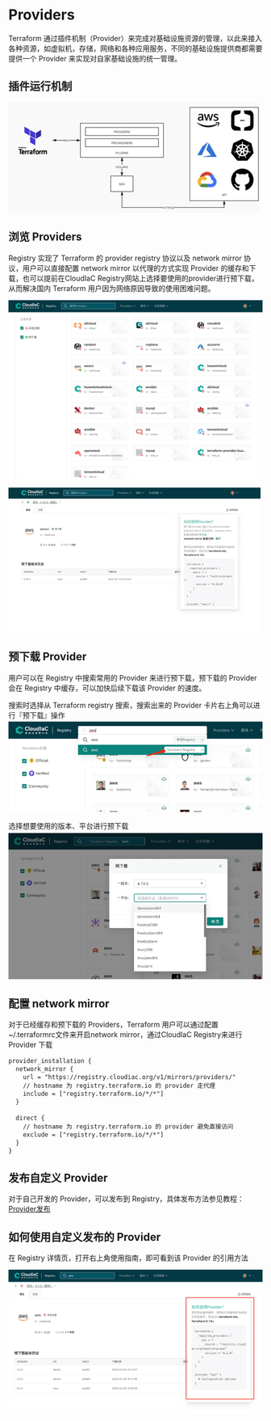 # Providers

Terraform 通过插件机制（Provider）来完成对基础设施资源的管理，以此来接入各种资源，如虚拟机，存储，网络和各种应用服务，不同的基础设施提供商都需要提供一个 Provider 来实现对自家基础设施的统一管理。

## 插件运行机制

![img.png](../images/provider.png)

## 浏览 Providers
Registry 实现了 Terraform 的 provider registry 协议以及 network mirror 协议，用户可以直接配置 network mirror 以代理的方式实现 Provider 的缓存和下载，也可以提前在CloudIaC Registry网站上选择要使用的provider进行预下载，从而解决国内 Terraform 用户因为网络原因导致的使用困难问题。

![img.png](../images/provider01.png)

![img.png](../images/provider02.png)

## 预下载 Provider
用户可以在 Registry 中搜索常用的 Provider 来进行预下载，预下载的 Provider 会在 Registry 中缓存，可以加快后续下载该 Provider 的速度。

搜索时选择从 Terraform registry 搜索，搜索出来的 Provider 卡片右上角可以进行『预下载』操作
![img.png](../images/provider-predown.png)

选择想要使用的版本、平台进行预下载
![img.png](../images/provider-predown02.png)

## 配置 network mirror
对于已经缓存和预下载的 Providers，Terraform 用户可以通过配置~/.terraformrc文件来开启network mirror，通过CloudIaC Registry来进行 Provider 下载

```hcl
provider_installation {
  network_mirror {
    url = "https://registry.cloudiac.org/v1/mirrors/providers/"
    // hostname 为 registry.terraform.io 的 provider 走代理
    include = ["registry.terraform.io/*/*"]
  }

  direct {
    // hostname 为 registry.terraform.io 的 provider 避免直接访问
    exclude = ["registry.terraform.io/*/*"]
  }
}
```

## 发布自定义 Provider
对于自己开发的 Provider，可以发布到 Registry，具体发布方法参见教程：[Provider发布](../cases/provider-publish.md)

## 如何使用自定义发布的 Provider
在 Registry 详情页，打开右上角使用指南，即可看到该 Provider 的引用方法

![img.png](../images/provider-usage.png)
